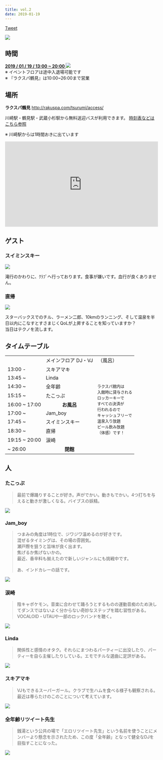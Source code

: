 ```yaml
---
title: vol.2
date: 2019-01-19
---
```


<a class="twitter-share-button"
    href="https://twitter.com/intent/tweet?text=わいわい&hashtag=yukemuli&url=https%3A%2F%2Fyukemuli.dance%2Fevents%2F20190119-vol2%2F"
    data-size="large" >Tweet</a>
<script async src="https://platform.twitter.com/widgets.js" charset="utf-8"></script>

<img src="/img/cap-2.jpg" >

## 時間

<div class="r-2">
  <div>
    <b>
      <a
        target="_blank"
        href="https://www.google.com/calendar/event?action=TEMPLATE&dates=20190119T110000/20190119T200000&text=YUKEMULI&details=%E6%B8%A9%E6%B3%89%E5%85%A5%E3%82%8A%E6%94%BE%E9%A1%8C%EF%BC%81%E6%B9%AF%E3%81%91%E3%82%80%E3%82%8A%E6%B5%B4%E3%81%B3%E3%81%A6%E3%83%93%E3%83%BC%E3%83%AB%E9%A3%B2%E3%82%93%E3%81%A7%E8%B8%8A%E3%82%8D%E3%81%86%EF%BC%81%E3%81%84%E3%82%8F%E3%82%86%E3%82%8B%E3%80%8C%E3%82%B9%E3%83%BC%E3%83%91%E3%83%BC%E9%8A%AD%E6%B9%AF%E3%80%8D%E7%9A%84%E3%81%AA%E3%80%8C%E3%83%8F%E3%82%B3%E3%80%8D%E3%81%AA%E3%81%AE%E3%81%A7%E9%A4%A8%E5%86%85%E3%81%A7%E3%81%AE%E6%B4%BB%E5%8B%95%E3%81%AF%E3%81%BB%E3%81%BC%E3%82%AD%E3%83%A3%E3%83%83%E3%82%B7%E3%83%A5%E3%83%AC%E3%82%B9%EF%BC%81%E5%8F%97%E4%BB%98%E3%81%A7%E3%82%82%E3%82%89%E3%81%88%E3%82%8B%E3%83%AA%E3%82%B9%E3%83%88%E3%83%90%E3%83%B3%E3%83%89%E3%81%A7%E3%81%8A%E4%BC%9A%E8%A8%88%EF%BC%81%E3%81%93%E3%82%8C%E3%81%AF%E3%82%82%E3%81%AF%E3%82%84%E4%BB%AE%E6%83%B3%E7%8F%BE%E5%AE%9F%EF%BC%81%E3%81%95%E3%81%82%E3%80%81%E3%81%82%E3%81%AA%E3%81%9F%E3%82%82%E9%B6%B4%E8%A6%8B%E3%81%A7%E3%83%95%E3%83%AB%E3%83%80%E3%82%A4%E3%83%96%EF%BC%81%0A%0A%E3%82%A8%E3%83%B3%E3%83%88%E3%83%A9%E3%83%B3%E3%82%B9%0A1680%E5%86%86%EF%BC%88%E5%85%A5%E5%A0%B4%EF%BC%89%20%2B%20500%E5%86%86%EF%BC%88%E3%82%A4%E3%83%99%E3%83%B3%E3%83%88%E3%82%B9%E3%83%9A%E3%83%BC%E3%82%B9%EF%BC%89%0A%0A%E3%82%BF%E3%82%A4%E3%83%A0%E3%83%86%E3%83%BC%E3%83%96%E3%83%AB%0A13%3A00%20-%09%E3%82%B9%E3%82%AD%E3%82%A2%E3%83%9E%E3%82%AD%0A13%3A45%20~%09Linda%20%0A14%3A30%20~%09%E5%85%A8%E5%B9%B4%E9%BD%A2%20%0A15%3A15%20~%09%E3%81%9F%E3%81%93%E3%81%A3%E3%81%B7%20%0A16%3A00%20~%2017%3A00%20%EF%BC%88%E3%81%8A%E9%A2%A8%E5%91%82%E3%82%BF%E3%82%A4%E3%83%A0%EF%BC%89%0A17%3A00%20~%09Jam_boy%20%0A17%3A45%20~%09%E3%82%B9%E3%82%A4%E3%83%9F%E3%83%B3%E3%82%B9%E3%82%AD%E3%83%BC%20%EF%BC%88%E3%82%B2%E3%82%B9%E3%83%88%EF%BC%89%0A18%3A30%20~%09%E7%9B%B4%E5%B8%B0%20%EF%BC%88%E3%82%B2%E3%82%B9%E3%83%88%EF%BC%89%0A19%3A15%20~%20%E6%B6%99%E5%B4%8E&location=%E6%A8%AA%E6%B5%9C%E3%81%AE%E3%82%B9%E3%83%91%E3%80%90RAKUSPA%E9%B6%B4%E8%A6%8B%E3%80%91%EF%BC%88%E3%82%B9%E3%83%BC%E3%83%91%E3%83%BC%E9%8A%AD%E6%B9%AF%2F%E3%81%8A%E9%A2%A8%E5%91%82%2F%E5%B2%A9%E7%9B%A4%E6%B5%B4%2F%E3%82%A8%E3%82%B9%E3%83%86%2F%E3%82%B5%E3%82%A6%E3%83%8A%EF%BC%89%2C%20%E6%97%A5%E6%9C%AC%E3%80%81%E3%80%92230-0004%20%E7%A5%9E%E5%A5%88%E5%B7%9D%E7%9C%8C%E6%A8%AA%E6%B5%9C%E5%B8%82%E9%B6%B4%E8%A6%8B%E5%8C%BA%E5%85%83%E5%AE%AE%EF%BC%92%E4%B8%81%E7%9B%AE%EF%BC%91%E2%88%92%EF%BC%93%EF%BC%99">
        2019 / 01 / 19 / 13:00 ~ 20:00 <img class="calendar" src="https://www.google.com/calendar/images/ext/gc_button1_ja.gif" />
      </a>
    </b>
  </div>
  <div>
    ※ イベントフロアは途中入退場可能です<br>
    ※ 『ラクスパ鶴見』は10:00~26:00まで営業
  </div>
</div>

## 場所

<div class="r-2">
  <div>
    <div style="padding-right: 8px">
      <b>ラクスパ鶴見</b>
      <a href="http://rakuspa.com/tsurumi/access/">http://rakuspa.com/tsurumi/access/</a>
      <p>
        川崎駅・鶴見駅・武蔵小杉駅から無料送迎バスが利用できます。
        <a href="http://rakuspa.com/tsurumi/access/">時刻表などはこちら参照</a>
      </p>
      <p>
        ※ 川崎駅からは1時間おきに出ています
      </p>
    </div>
  </div>
  <div>
    <iframe
      src="https://www.google.com/maps/embed?pb=!1m14!1m8!1m3!1d12988.996344590576!2d139.6777252!3d35.5228418!3m2!1i1024!2i768!4f13.1!3m3!1m2!1s0x0%3A0xbef1a16d6d4c962e!2sRAKU+SPA+Tsurumi!5e0!3m2!1sen!2sjp!4v1544979884543"
      width="100%"
      height="280"
      frameborder="0"
      style="border:0" allowfullscreen></iframe>
  </div>
</div>

## ゲスト

<div class="guests" id="guests">
  <div>
    <div>
      <h3>スイミンスキー</h3>
    </div>
    <div>
      <div>
        <img src="/img/suiminsuki.jpg" />
        <a class="twitter" href="https://twitter.com/catoycblmuhckuu‬⁩"></a>
      </div>
      <div>
        <p>
          滝行のかわりに、ｸﾗﾌﾞへ行っております。食事が嫌いです。血行が良くありません。
        </p>
      </div>
    </div>
  </div>
  <div>
    <div>
      <h3>直帰</h3>
    </div>
    <div>
      <div>
        <img src="/img/chokki.jpg" />
        <a class="twitter" href="https://twitter.com/Chokki_Shitai"></a>
      </div>
      <div>
        <p>
          スターバックスでのチル、ラーメン二郎、10kmのランニング、そして温泉を半日以内にこなすとすさまじくQoLが上昇することを知っていますか？<br>
          当日はテクノを流します。
        </p>
      </div>
    </div>
  </div>
</div>

## タイムテーブル

<table class="table table-bordered">
  <tbody>
    <tr>
      <td><br></td>
      <td colspan="2">メインフロア DJ・VJ</td><td>（風呂）</td>
    </tr>
    <tr>
      <td>13:00 -</td>
      <td>スキアマキ</td>
      <td></td>
      <td rowspan="10" style="font-size: 0.8em">
        ラクスパ館内は<br>
        入館時に貸与される<br>
        ロッカーキーで<br>
        すべての決済が<br>
        行われるので<br>
        キャッシュフリーで<br>
        温泉入り放題<br>
        ビール飲み放題<br>
        （体感）です！
      </td>
    </tr>
    <tr>
      <td>13:45 ~</td>
      <td>Linda</td>
      <td></td>
    </tr>
    <tr>
      <td>14:30 ~</td>
      <td>全年齢</td>
      <td></td>
    </tr>
    <tr>
      <td>15:15 ~ </td>
      <td>たこっぷ</td>
      <td></td>
    </tr>
    <tr>
      <td>16:00 ~ 17:00</td>
      <td colspan="2" style="text-align: center; font-weight: bold;">お風呂</td>
    </tr>
    <tr>
      <td>17:00 ~</td>
      <td>Jam_boy</td>
      <td></td>
    </tr>
    <tr>
      <td>17:45 ~</td>
      <td>スイミンスキー</td>
      <td></td>
    </tr>
    <tr>
      <td>18:30 ~</td>
      <td>直帰</td>
      <td></td>
    </tr>
    <tr>
      <td>19:15 ~ 20:00</td>
      <td>涙崎</td>
      <td></td>
    </tr>
    <tr>
      <td>~ 26:00</td>
      <td colspan="2" style="text-align: center; font-weight: bold;">閉館</td>
    </tr>
  </tbody>
</table>


## 人

<div class="regulars">
  <div>
    <div>
      <h3>たこっぷ</h3>
      <blockquote>
        最前で爆踊りすることが好き。声がでかい。動きもでかい。4つ打ちを与えると動きが激しくなる。バイブスの妖精。
      </blockquote>
    </div>
    <div>
      <img src="/img/prof/tacop.jpg" >
    </div>
  </div>
  <div>
    <div>
      <h3>Jam_boy</h3>
      <blockquote>
        つまみの角度は1時位で、ジワジワ温めるのが好きです。<br>
        混ぜるタイミングは、その場の雰囲気。<br>
        瀬戸際を狙うと旨味が良く出ます。<br>
        焦げるか焦げないかの。<br>
        最近、香辛料も揃えたので新しいジャンルにも挑戦中です。<br><br>
        あ、インドカレーの話です。
      </blockquote>
    </div>
    <div>
      <img src="/img/prof/jamboy.jpg" >
    </div>
  </div>
  <div>
    <div>
      <h3>涙崎</h3>
      <blockquote>陰キャポケモン。音楽に合わせて踊ろうとするものの運動音痴のため決してダンスではないよく分からない奇妙なステップを踏む習性がある。VOCALOID・UTAUや一部のロックバンドを聴く。</blockquote>
    </div>
    <div>
      <img src="/img/prof/ruisaki.jpg" >
    </div>
  </div>
  <div>
    <div>
      <h3>Linda</h3>
      <blockquote>関係性と感情のオタク。それらにまつわるパーティーに出没したり、パーティーを自ら主催したりしている。エモでチルな選曲に定評がある。</blockquote>
    </div>
    <div>
      <img src="/img/prof/linda.jpg" >
    </div>
  </div>
  <div>
    <div>
      <h3>スキアマキ</h3>
      <blockquote>VJもできるスーパーガール。クラブで生ハムを食べる様子も観察される。最近は専らたけのこのことについて考えています。</blockquote>
    </div>
    <div>
      <img src="/img/prof/sukiamaki.jpg" >
    </div>
  </div>
  <div>
    <div>
      <h3>全年齢リツイート先生</h3>
      <blockquote>銭湯という公共の場で「エロリツイート先生」という名前を使うことにメンバーより懸念を示されたため、この度「全年齢」となって健全なDJを目指すことになった。</blockquote>
    </div>
    <div>
      <img src="/img/prof/otiai.jpg" >
    </div>
  </div>
</div>
